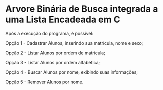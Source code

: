 # Arvore Binária de Busca integrada a uma Lista Encadeada em C
Após a execução do programa, é possível:

Opção 1 - Cadastrar Alunos, inserindo sua matrícula, nome e sexo;

Opção 2 - Listar Alunos por ordem de matrícula;

Opção 3 - Listar Alunos por ordem alfabética;

Opção 4 - Buscar Alunos por nome, exibindo suas informações;

Opção 5 - Remover Alunos por nome. 
